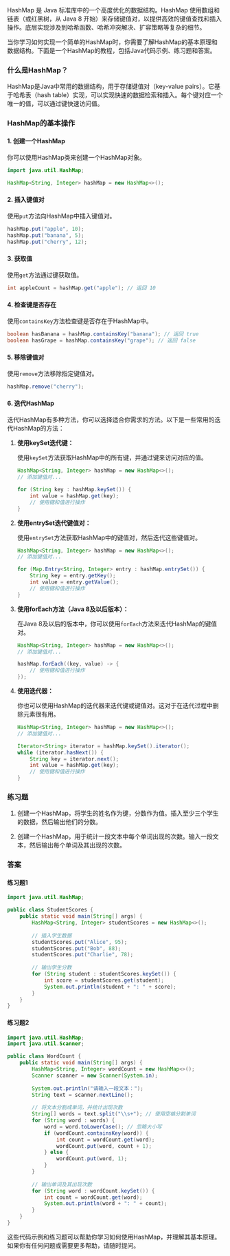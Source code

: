 ﻿
HashMap 是 Java 标准库中的一个高度优化的数据结构。HashMap 使用数组和链表（或红黑树，从 Java 8 开始）来存储键值对，以提供高效的键值查找和插入操作。底层实现涉及到哈希函数、哈希冲突解决、扩容策略等复杂的细节。

当你学习如何实现一个简单的HashMap时，你需要了解HashMap的基本原理和数据结构。下面是一个HashMap的教程，包括Java代码示例、练习题和答案。


### 什么是HashMap？

HashMap是Java中常用的数据结构，用于存储键值对（key-value pairs）。它基于哈希表（hash table）实现，可以实现快速的数据检索和插入。每个键对应一个唯一的值，可以通过键快速访问值。

### HashMap的基本操作

#### 1. 创建一个HashMap

你可以使用HashMap类来创建一个HashMap对象。

```java
import java.util.HashMap;

HashMap<String, Integer> hashMap = new HashMap<>();
```

#### 2. 插入键值对

使用`put`方法向HashMap中插入键值对。

```java
hashMap.put("apple", 10);
hashMap.put("banana", 5);
hashMap.put("cherry", 12);
```

#### 3. 获取值

使用`get`方法通过键获取值。

```java
int appleCount = hashMap.get("apple"); // 返回 10
```

#### 4. 检查键是否存在

使用`containsKey`方法检查键是否存在于HashMap中。

```java
boolean hasBanana = hashMap.containsKey("banana"); // 返回 true
boolean hasGrape = hashMap.containsKey("grape"); // 返回 false
```

#### 5. 移除键值对

使用`remove`方法移除指定键值对。

```java
hashMap.remove("cherry");
```

#### 6. 迭代HashMap


迭代HashMap有多种方法，你可以选择适合你需求的方法。以下是一些常用的迭代HashMap的方法：

1. **使用keySet迭代键：**

   使用`keySet`方法获取HashMap中的所有键，并通过键来访问对应的值。

   ```java
   HashMap<String, Integer> hashMap = new HashMap<>();
   // 添加键值对...
   
   for (String key : hashMap.keySet()) {
       int value = hashMap.get(key);
       // 使用键和值进行操作
   }
   ```

2. **使用entrySet迭代键值对：**

   使用`entrySet`方法获取HashMap中的键值对，然后迭代这些键值对。

   ```java
   HashMap<String, Integer> hashMap = new HashMap<>();
   // 添加键值对...
   
   for (Map.Entry<String, Integer> entry : hashMap.entrySet()) {
       String key = entry.getKey();
       int value = entry.getValue();
       // 使用键和值进行操作
   }
   ```

3. **使用forEach方法（Java 8及以后版本）：**

   在Java 8及以后的版本中，你可以使用`forEach`方法来迭代HashMap的键值对。

   ```java
   HashMap<String, Integer> hashMap = new HashMap<>();
   // 添加键值对...
   
   hashMap.forEach((key, value) -> {
       // 使用键和值进行操作
   });
   ```

4. **使用迭代器：**

   你也可以使用HashMap的迭代器来迭代键或键值对。这对于在迭代过程中删除元素很有用。

   ```java
   HashMap<String, Integer> hashMap = new HashMap<>();
   // 添加键值对...
   
   Iterator<String> iterator = hashMap.keySet().iterator();
   while (iterator.hasNext()) {
       String key = iterator.next();
       int value = hashMap.get(key);
       // 使用键和值进行操作
   }
   ```


### 练习题

1. 创建一个HashMap，将学生的姓名作为键，分数作为值。插入至少三个学生的数据，然后输出他们的分数。

2. 创建一个HashMap，用于统计一段文本中每个单词出现的次数。输入一段文本，然后输出每个单词及其出现的次数。

### 答案

#### 练习题1

```java
import java.util.HashMap;

public class StudentScores {
    public static void main(String[] args) {
        HashMap<String, Integer> studentScores = new HashMap<>();
        
        // 插入学生数据
        studentScores.put("Alice", 95);
        studentScores.put("Bob", 88);
        studentScores.put("Charlie", 78);
        
        // 输出学生分数
        for (String student : studentScores.keySet()) {
            int score = studentScores.get(student);
            System.out.println(student + ": " + score);
        }
    }
}
```

#### 练习题2

```java
import java.util.HashMap;
import java.util.Scanner;

public class WordCount {
    public static void main(String[] args) {
        HashMap<String, Integer> wordCount = new HashMap<>();
        Scanner scanner = new Scanner(System.in);
        
        System.out.println("请输入一段文本：");
        String text = scanner.nextLine();
        
        // 将文本分割成单词，并统计出现次数
        String[] words = text.split("\\s+"); // 使用空格分割单词
        for (String word : words) {
            word = word.toLowerCase(); // 忽略大小写
            if (wordCount.containsKey(word)) {
                int count = wordCount.get(word);
                wordCount.put(word, count + 1);
            } else {
                wordCount.put(word, 1);
            }
        }
        
        // 输出单词及其出现次数
        for (String word : wordCount.keySet()) {
            int count = wordCount.get(word);
            System.out.println(word + ": " + count);
        }
    }
}
```

这些代码示例和练习题可以帮助你学习如何使用HashMap，并理解其基本原理。如果你有任何问题或需要更多帮助，请随时提问。
